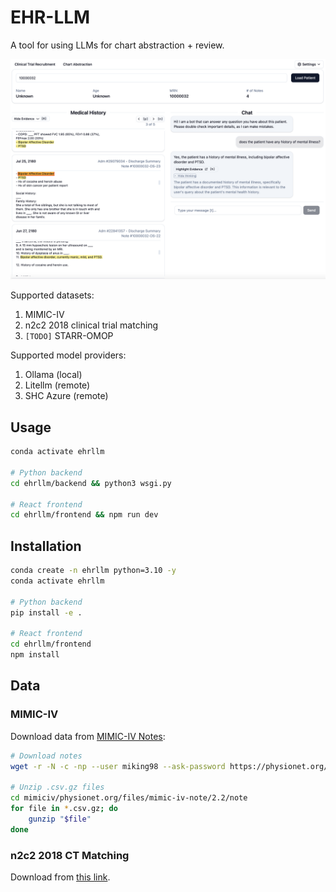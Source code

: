 # EHR-LLM

A tool for using LLMs for chart abstraction + review.

![MIMIC-IV](assets/mimiciv.png)

Supported datasets:
1. MIMIC-IV
1. n2c2 2018 clinical trial matching
1. `[TODO]` STARR-OMOP

Supported model providers:
1. Ollama (local)
1. Litellm (remote)
1. SHC Azure (remote)

## Usage

```bash
conda activate ehrllm

# Python backend
cd ehrllm/backend && python3 wsgi.py

# React frontend
cd ehrllm/frontend && npm run dev
```

## Installation

```bash
conda create -n ehrllm python=3.10 -y
conda activate ehrllm

# Python backend
pip install -e .

# React frontend
cd ehrllm/frontend
npm install
```

## Data

### MIMIC-IV

Download data from [MIMIC-IV Notes](https://www.physionet.org/content/mimic-iv-note/2.2/):

```bash
# Download notes
wget -r -N -c -np --user miking98 --ask-password https://physionet.org/files/mimic-iv-note/2.2

# Unzip .csv.gz files
cd mimiciv/physionet.org/files/mimic-iv-note/2.2/note
for file in *.csv.gz; do
    gunzip "$file"
done
```

### n2c2 2018 CT Matching

Download from [this link](https://portal.dbmi.hms.harvard.edu/projects/n2c2-nlp/).